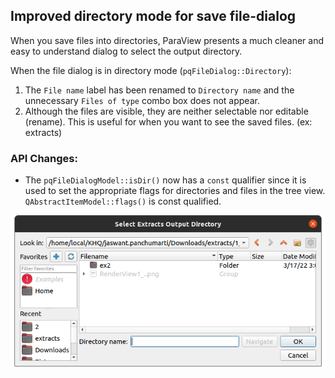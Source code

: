## Improved directory mode for save file-dialog

When you save files into directories, ParaView presents a much cleaner and easy to understand dialog to select the output directory.

When the file dialog is in directory mode (`pqFileDialog::Directory`):
1. The `File name` label has been renamed to `Directory name` and the unnecessary `Files of type` combo box
does not appear.
2. Although the files are visible, they are neither selectable nor editable (rename). This is useful for when you want to see the saved files. (ex: extracts)

### API Changes:
- The `pqFileDialogModel::isDir()` now has a `const` qualifier since it is used to set the appropriate flags for directories and files in the tree view. `QAbstractItemModel::flags()` is const qualified.

![Improved directory mode for save file-dialog](../img/dev/save-file-dialog-directory-mode.png "Improved directory mode for save file-dialog")
